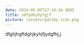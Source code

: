 ```yaml
---
date: 2019-05-05T17:14:34.369Z
title: sdfgdhjhyfgjf
picture: /assets/gatsby-icon.png
---
```

dfghjhgftdghjkyhjfjydgfhj,j
